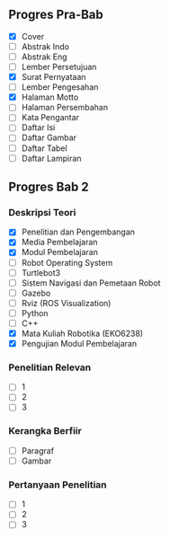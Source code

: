 ## Progres Pra-Bab

- [x] Cover
- [ ] Abstrak Indo
- [ ] Abstrak Eng
- [ ] Lember Persetujuan
- [x] Surat Pernyataan
- [ ] Lember Pengesahan
- [x] Halaman Motto
- [ ] Halaman Persembahan
- [ ] Kata Pengantar
- [ ] Daftar Isi
- [ ] Daftar Gambar
- [ ] Daftar Tabel
- [ ] Daftar Lampiran

## Progres Bab 2

### Deskripsi Teori

- [x] Penelitian dan Pengembangan
- [x] Media Pembelajaran
- [x] Modul Pembelajaran
- [ ] Robot Operating System
- [ ] Turtlebot3
- [ ] Sistem Navigasi dan Pemetaan Robot
- [ ] Gazebo
- [ ] Rviz (ROS Visualization)
- [ ] Python
- [ ] C++
- [x] Mata Kuliah Robotika (EKO6238)
- [x] Pengujian Modul Pembelajaran
 
### Penelitian Relevan

- [ ] 1
- [ ] 2
- [ ] 3

### Kerangka Berfiir

- [ ] Paragraf
- [ ] Gambar

### Pertanyaan Penelitian

- [ ] 1
- [ ] 2
- [ ] 3
